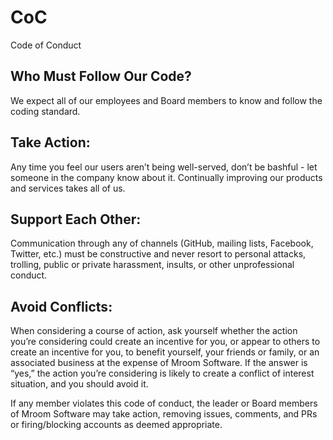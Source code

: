 # CoC
Code of Conduct

## Who Must Follow Our Code?

We expect all of our employees and Board members to know and follow the coding standard.

## Take Action:

Any time you feel our users aren’t being well-served, don’t be bashful - let someone in the company know about it. Continually improving our products and services takes all of us.

## Support Each Other:

Communication through any of channels (GitHub, mailing lists, Facebook, Twitter, etc.) must be constructive and never resort to personal attacks, trolling, public or private harassment, insults, or other unprofessional conduct.

## Avoid Conflicts:

When considering a course of action, ask yourself whether the action you’re considering could create an incentive for you, or appear to others to create an incentive for you, to benefit yourself, your friends or family, or an associated business at the expense of Mroom Software. If the answer is “yes,” the action you’re considering is likely to create a conflict of interest situation, and you should avoid it.

If any member violates this code of conduct, the leader or Board members of Mroom Software may take action, removing issues, comments, and PRs or firing/blocking accounts as deemed appropriate.

